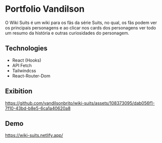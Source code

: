 # Portfolio Vandilson

  O Wiki Suits é um wiki para os fãs da série Suits, no qual, os fãs podem ver os principais personagens e ao clicar nos cards dos personagens ver todo um resumo da história e outras curiosidades do personagem. 

<h2>Technologies</h2>

  - React (Hooks)
  - API Fetch
  - Tailwindcss
  - React-Router-Dom
  
<h2>Exibition</h2>

https://github.com/vandilsonbrito/wiki-suits/assets/108373095/dab056f1-7f10-43bd-b8e5-6ca1a40620a8

<h2>Demo</h2>

https://wiki-suits.netlify.app/

